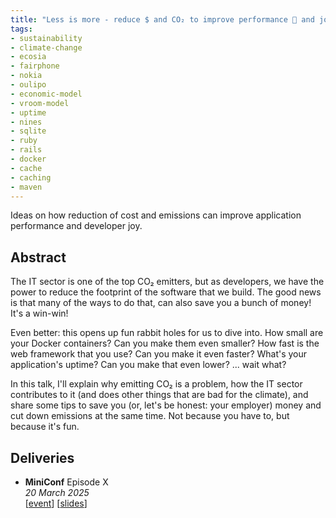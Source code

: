 ```yaml
---
title: "Less is more - reduce $ and CO₂ to improve performance 🚀 and joy 🥳"
tags:
- sustainability
- climate-change
- ecosia
- fairphone
- nokia
- oulipo
- economic-model
- vroom-model
- uptime
- nines
- sqlite
- ruby
- rails
- docker
- cache
- caching
- maven
---
```

Ideas on how reduction of cost and emissions can improve application performance and developer joy.

## Abstract

The IT sector is one of the top CO₂ emitters, but as developers, we have the power to reduce the footprint of the software that we build. The good news is that many of the ways to do that, can also save you a bunch of money! It's a win-win!

Even better: this opens up fun rabbit holes for us to dive into. How small are your Docker containers? Can you make them even smaller? How fast is the web framework that you use? Can you make it even faster? What's your application's uptime? Can you make that even lower? ... wait what?

In this talk, I'll explain why emitting CO₂ is a problem, how the IT sector contributes to it (and does other things that are bad for the climate), and share some tips to save you (or, let's be honest: your employer) money and cut down emissions at the same time. Not because you have to, but because it's fun.

## Deliveries

* **MiniConf** Episode X
  <br>
  _20 March 2025_
  <br>
  [[event](https://miniconf.io/episodes/episode-x/)] [[slides](/talks/slides/lessismore/2025-03-20-miniconf)]

